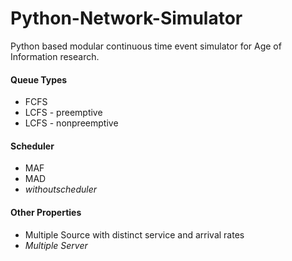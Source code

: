 # Python-Network-Simulator

Python based modular continuous time event simulator for Age of Information research.

#### Queue Types
* FCFS
* LCFS - preemptive
* LCFS - nonpreemptive

#### Scheduler
* MAF
* MAD
* _withoutscheduler_

#### Other Properties
* Multiple Source with distinct service and arrival rates
* _Multiple Server_

